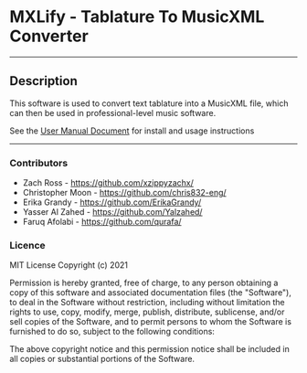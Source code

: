 # MXLify - Tablature To MusicXML Converter

---

## Description
This software is used to convert text tablature into a MusicXML file, which can then be used in professional-level music software.

See the [User Manual Document](https://github.com/xzippyzachx/softwareproject_group9/blob/master/UserManual.pdf) for install and usage instructions

---

### Contributors
- Zach Ross - https://github.com/xzippyzachx/
- Christopher Moon - https://github.com/chris832-eng/
- Erika Grandy - https://github.com/ErikaGrandy/
- Yasser Al Zahed - https://github.com/Yalzahed/
- Faruq Afolabi - https://github.com/qurafa/

### Licence
MIT License Copyright (c) 2021

Permission is hereby granted, free of charge, to any person obtaining a copy
of this software and associated documentation files (the "Software"), to deal
in the Software without restriction, including without limitation the rights
to use, copy, modify, merge, publish, distribute, sublicense, and/or sell
copies of the Software, and to permit persons to whom the Software is
furnished to do so, subject to the following conditions:

The above copyright notice and this permission notice shall be included in all
copies or substantial portions of the Software.
